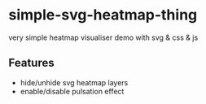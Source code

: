 # simple-svg-heatmap-thing
very simple heatmap visualiser demo with svg & css & js

## Features
- hide/unhide svg heatmap layers
- enable/disable pulsation effect
